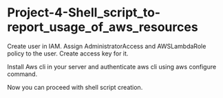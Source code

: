 # Project-4-Shell_script_to-report_usage_of_aws_resources

Create user in IAM. Assign AdministratorAccess and AWSLambdaRole policy to the user.
Create access key for it.

Install Aws cli in your server and authenticate aws cli using aws configure command.

Now you can proceed with shell script creation.
